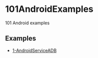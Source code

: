 # 101AndroidExamples
101 Android examples

Examples
----------------------------

- [1-AndroidServiceADB](/master/1-AndroidServiceADB)
